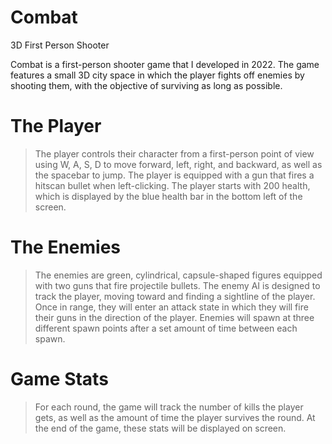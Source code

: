 # Combat
3D First Person Shooter

Combat is a first-person shooter game that I developed in 2022. The game features a small 3D city space in which the player fights off enemies by shooting them, with the objective of surviving as long as possible.

# The Player
> The player controls their character from a first-person point of view using W, A, S, D to move forward, left, right, and backward, as well as the spacebar to jump. The player is equipped with a gun that fires a hitscan bullet when left-clicking. The player starts with 200 health, which is displayed by the blue health bar in the bottom left of the screen.

# The Enemies
> The enemies are green, cylindrical, capsule-shaped figures equipped with two guns that fire projectile bullets. The enemy AI is designed to track the player, moving toward and finding a sightline of the player. Once in range, they will enter an attack state in which they will fire their guns in the direction of the player. Enemies will spawn at three different spawn points after a set amount of time between each spawn.

# Game Stats
> For each round, the game will track the number of kills the player gets, as well as the amount of time the player survives the round. At the end of the game, these stats will be displayed on screen.

